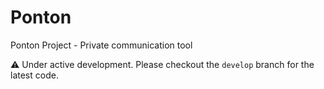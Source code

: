 # Ponton
Ponton Project - Private communication tool

:warning: Under active development. Please checkout the `develop` branch for the latest code.
